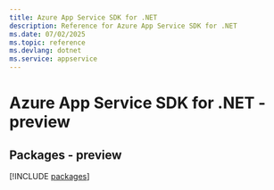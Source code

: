 ```yaml
---
title: Azure App Service SDK for .NET
description: Reference for Azure App Service SDK for .NET
ms.date: 07/02/2025
ms.topic: reference
ms.devlang: dotnet
ms.service: appservice
---
```

# Azure App Service SDK for .NET - preview
## Packages - preview
[!INCLUDE [packages](app-service-index.md)]